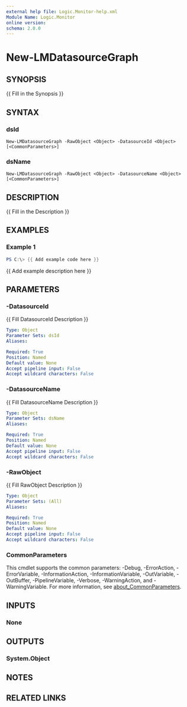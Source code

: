 ```yaml
---
external help file: Logic.Monitor-help.xml
Module Name: Logic.Monitor
online version:
schema: 2.0.0
---
```


# New-LMDatasourceGraph

## SYNOPSIS
{{ Fill in the Synopsis }}

## SYNTAX

### dsId
```
New-LMDatasourceGraph -RawObject <Object> -DatasourceId <Object> [<CommonParameters>]
```

### dsName
```
New-LMDatasourceGraph -RawObject <Object> -DatasourceName <Object> [<CommonParameters>]
```

## DESCRIPTION
{{ Fill in the Description }}

## EXAMPLES

### Example 1
```powershell
PS C:\> {{ Add example code here }}
```

{{ Add example description here }}

## PARAMETERS

### -DatasourceId
{{ Fill DatasourceId Description }}

```yaml
Type: Object
Parameter Sets: dsId
Aliases:

Required: True
Position: Named
Default value: None
Accept pipeline input: False
Accept wildcard characters: False
```

### -DatasourceName
{{ Fill DatasourceName Description }}

```yaml
Type: Object
Parameter Sets: dsName
Aliases:

Required: True
Position: Named
Default value: None
Accept pipeline input: False
Accept wildcard characters: False
```

### -RawObject
{{ Fill RawObject Description }}

```yaml
Type: Object
Parameter Sets: (All)
Aliases:

Required: True
Position: Named
Default value: None
Accept pipeline input: False
Accept wildcard characters: False
```

### CommonParameters
This cmdlet supports the common parameters: -Debug, -ErrorAction, -ErrorVariable, -InformationAction, -InformationVariable, -OutVariable, -OutBuffer, -PipelineVariable, -Verbose, -WarningAction, and -WarningVariable. For more information, see [about_CommonParameters](http://go.microsoft.com/fwlink/?LinkID=113216).

## INPUTS

### None
## OUTPUTS

### System.Object
## NOTES

## RELATED LINKS
